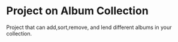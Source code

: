 # Project on Album Collection
Project that can add,sort,remove, and lend different albums in your collection.
